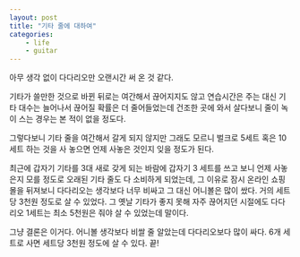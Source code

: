 ```yaml
---
layout: post
title: "기타 줄에 대하여"
categories:
    - life
    - guitar
---
```


아무 생각 없이 다다리오만 오랜시간 써 온 것 같다. 

기타가 쓸만한 것으로 바뀐 뒤로는 여간해서 끊어지지도 않고 연습시간은 주는 대신 기타 대수는 늘어나서 끊어질 확률은 더 줄어들었는데 건조한 곳에 와서 살다보니 줄이 녹이 스는 경우는 본 적이 없을 정도다. 

그렇다보니 기타 줄을 여간해서 갈게 되지 않지만 그래도 모르니 벌크로 5세트 혹은 10세트 하는 것을 사 놓으면 언제 사놓은 것인지 잊을 정도가 된다. 

최근에 갑자기 기타를 3대 새로 갖게 되는 바람에 갑자기 3 세트를 쓰고 보니 언제 사놓은지 모를 정도로 오래된 기타 줄도 다 소비하게 되었는데, 그 이유로 잠시 온라인 쇼핑몰을 뒤져보니 다다리오는 생각보다 너무 비싸고 그 대신 어니볼은 많이 쌌다. 거의 세트당 3천원 정도로 살 수 있었다. 그 옛날 기타가 좋지 못해 자주 끊어지던 시절에도 다다리오 1세트는 최소 5천원은 줘야 살 수 있었는데 말이다.

그냥 결론은 이거다. 어니볼 생각보다 비쌀 줄 알았는데 다다리오보다 많이 싸다. 6개 세트로 사면 세트당 3천원 정도에 살 수 있다. 끝!